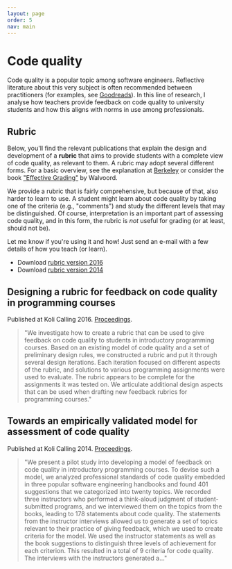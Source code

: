 ```yaml
---
layout: page
order: 5
nav: main
---
```


# Code quality

Code quality is a popular topic among software engineers. Reflective literature about this very subject is often recommended between practitioners (for examples, see [Goodreads](https://www.goodreads.com/shelf/show/programming)). In this line of research, I analyse how teachers provide feedback on code quality to university students and how this aligns with norms in use among professionals.

## Rubric

Below, you'll find the relevant publications that explain the design and development of a **rubric** that aims to provide students with a complete view of code quality, as relevant to them. A rubric may adopt several different forms. For a basic overview, see the explanation at [Berkeley](https://teaching.berkeley.edu/resources/assessment-and-evaluation/design-assessment/rubrics) or consider the book ["Effective Grading"](https://www.amazon.com/Effective-Grading-2e-Barbara-Walvoord/dp/0470502150) by Walvoord.

We provide a rubric that is fairly comprehensive, but because of that, also harder to learn to use. A student might learn about code quality by taking one of the criteria (e.g., "comments") and study the different levels that may be distinguished. Of course, interpretation is an important part of assessing code quality, and in this form, the rubric is *not* useful for grading (or at least, should not be).

Let me know if you're using it and how! Just send an e-mail with a few details of how you teach (or learn).

- Download [rubric version 2016](rubric2016.pdf)
- Download [rubric version 2014](rubric2014.pdf)

## Designing a rubric for feedback on code quality in programming courses

Published at Koli Calling 2016. [Proceedings](https://dl.acm.org/citation.cfm?id=2999555).

> "We investigate how to create a rubric that can be used to give feedback on code quality to students in introductory programming courses. Based on an existing model of code quality and a set of preliminary design rules, we constructed a rubric and put it through several design iterations. Each iteration focused on different aspects of the rubric, and solutions to various programming assignments were used to evaluate. The rubric appears to be complete for the assignments it was tested on. We articulate additional design aspects that can be used when drafting new feedback rubrics for programming courses."

## Towards an empirically validated model for assessment of code quality

Published at Koli Calling 2014. [Proceedings](https://dl.acm.org/citation.cfm?id=2674702).

> "We present a pilot study into developing a model of feedback on code quality in introductory programming courses. To devise such a model, we analyzed professional standards of code quality embedded in three popular software engineering handbooks and found 401 suggestions that we categorized into twenty topics. We recorded three instructors who performed a think-aloud judgment of student-submitted programs, and we interviewed them on the topics from the books, leading to 178 statements about code quality. The statements from the instructor interviews allowed us to generate a set of topics relevant to their practice of giving feedback, which we used to create criteria for the model. We used the instructor statements as well as the book suggestions to distinguish three levels of achievement for each criterion. This resulted in a total of 9 criteria for code quality. The interviews with the instructors generated a..."
